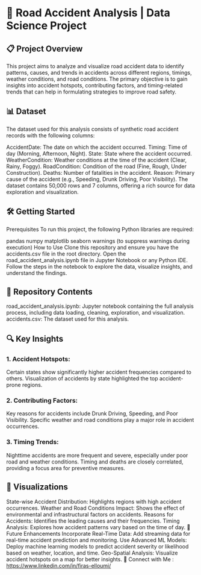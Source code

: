 # 🚗 Road Accident Analysis | Data Science Project
## 📋 Project Overview
This project aims to analyze and visualize road accident data to identify patterns, causes, and trends in accidents across different regions, timings, weather conditions, and road conditions. The primary objective is to gain insights into accident hotspots, contributing factors, and timing-related trends that can help in formulating strategies to improve road safety.

## 📊 Dataset
The dataset used for this analysis consists of synthetic road accident records with the following columns:

AccidentDate: The date on which the accident occurred.
Timing: Time of day (Morning, Afternoon, Night).
State: State where the accident occurred.
WeatherCondition: Weather conditions at the time of the accident (Clear, Rainy, Foggy).
RoadCondition: Condition of the road (Fine, Rough, Under Construction).
Deaths: Number of fatalities in the accident.
Reason: Primary cause of the accident (e.g., Speeding, Drunk Driving, Poor Visibility).
The dataset contains 50,000 rows and 7 columns, offering a rich source for data exploration and visualization.

## 🛠 Getting Started
Prerequisites
To run this project, the following Python libraries are required:

pandas
numpy
matplotlib
seaborn
warnings (to suppress warnings during execution)
How to Use
Clone this repository and ensure you have the accidents.csv file in the root directory.
Open the road_accident_analysis.ipynb file in Jupyter Notebook or any Python IDE.
Follow the steps in the notebook to explore the data, visualize insights, and understand the findings.
## 📂 Repository Contents
road_accident_analysis.ipynb: Jupyter notebook containing the full analysis process, including data loading, cleaning, exploration, and visualization.
accidents.csv: The dataset used for this analysis.
## 🔍 Key Insights
### 1. Accident Hotspots:
Certain states show significantly higher accident frequencies compared to others.
Visualization of accidents by state highlighted the top accident-prone regions.
### 2. Contributing Factors:
Key reasons for accidents include Drunk Driving, Speeding, and Poor Visibility.
Specific weather and road conditions play a major role in accident occurrences.
### 3. Timing Trends:
Nighttime accidents are more frequent and severe, especially under poor road and weather conditions.
Timing and deaths are closely correlated, providing a focus area for preventive measures.
## 🎯 Visualizations
State-wise Accident Distribution: Highlights regions with high accident occurrences.
Weather and Road Conditions Impact: Shows the effect of environmental and infrastructural factors on accidents.
Reasons for Accidents: Identifies the leading causes and their frequencies.
Timing Analysis: Explores how accident patterns vary based on the time of day.
🤔 Future Enhancements
Incorporate Real-Time Data: Add streaming data for real-time accident prediction and monitoring.
Use Advanced ML Models: Deploy machine learning models to predict accident severity or likelihood based on weather, location, and time.
Geo-Spatial Analysis: Visualize accident hotspots on a map for better insights.
🤝 Connect with Me : https://www.linkedin.com/in/firas-elloumi/
